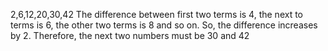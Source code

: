 2,6,12,20,30,42
The difference between first two terms is 4, the next to terms is 6, the other two terms is 8 and so on.
So, the difference increases by 2. Therefore, the next two numbers must be 30 and 42
